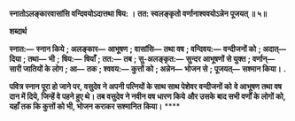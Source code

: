 **स्नातोऽलङ्कारवासांसि वन्दिवयोऽदात्तथा षिय: ।** **तत: स्वलङ्कृतो वर्णानाश्ववयोऽन्नेन पूजयत् ॥ ५॥** 

**शब्दार्थ** 

**स्नात:—** **स्नान किये** **; अलङ्कार—** **आभूषण** **; वासांसि—** **तथा वष** **; वन्दिवय:—** **वन्दीजनों को** **; अदात्—** **दिया** **; तथा—** **भी** **;** **षिय:—** **षियाँ** **; तत:—** **तब** **; सु-अलङ्कृत:—** **सुन्दर आभूषणों से युक्त** **; वर्णान्—** **सारी जातियों के लोग** **; आ—** **तक** **; श्ववय:—** **कुत्तों को** **; अन्नेन—** **भोजन से** **; पूजयत्—** **सश्मान किया।** **.** 

**पवित्र स्नान पूरा हो जाने पर, वसुदेव ने अपनी पत्नियों के साथ साथ पेशेवर वन्दीजनों को** **वे आभूषण तथा वष दान में दिये, जिन्हें वे पहने हुए थे। तब वसुदेव ने नवीन वष धारण किये** **और उसके बाद सभी वर्णों के लोगों को, यहाँ तक कि कुत्तों को भी, भोजन कराकर सश्मानित** **किया।** **** 
